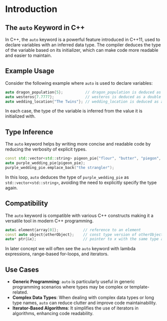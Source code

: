 # Introduction

## The `auto` Keyword in C++

In C++, the `auto` keyword is a powerful feature introduced in C++11, used to declare variables with an inferred data type.
The compiler deduces the type of the variable based on its initializer, which can make code more readable and easier to maintain.

## Example Usage

Consider the following example where `auto` is used to declare variables:

```cpp
auto dragon_population{5};          // dragon_population is deduced as an integer
auto westeros{7.7777};              // westeros is deduced as a double
auto wedding_location{"The Twins"}; // wedding_location is deduced as a const char*, not std::string
```

In each case, the type of the variable is inferred from the value it is initialized with.

## Type Inference

The `auto` keyword helps by writing more concise and readable code by reducing the verbosity of explicit types.

```cpp
const std::vector<std::string> pigeon_pie{"flour", "butter", "piegon", "salt"};
auto purple_wedding_pie{pigeon_pie};
purple_wedding_pie.emplace_back("the strangler");
```

In this loop, `auto` deduces the type of `purple_wedding_pie` as `std::vector<std::string>`, avoiding the need to explicitly specify the type again.

## Compatibility

The `auto` keyword is compatible with various C++ constructs making it a versatile tool in modern C++ programming.

```cpp
auto& element{array[0]};           // reference to an element
const auto object{otherObject};    // const type version of otherObject's type
auto* ptr{&x};                     // pointer to x with the same type as x, but as a pointer.
```

In later concept we will often see the `auto` keyword with lambda expressions, range-based for-loops, and iterators.

## Use Cases

- **Generic Programming**: `auto` is particularly useful in generic programming scenarios where types may be complex or template-related.
- **Complex Data Types**: When dealing with complex data types or long type names, `auto` can reduce clutter and improve code maintainability.
- **Iterator-Based Algorithms**: It simplifies the use of iterators in algorithms, enhancing code readability.
